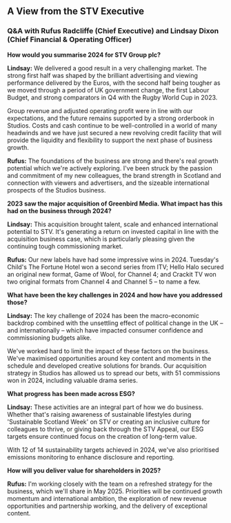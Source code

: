 ## A View from the STV Executive

### Q&A with Rufus Radcliffe (Chief Executive) and Lindsay Dixon (Chief Financial & Operating Officer)

**How would you summarise 2024 for STV Group plc?**

**Lindsay:** We delivered a good result in a very challenging market. The strong first half was shaped by the brilliant advertising and viewing performance delivered by the Euros, with the second half being tougher as we moved through a period of UK government change, the first Labour Budget, and strong comparators in Q4 with the Rugby World Cup in 2023.

Group revenue and adjusted operating profit were in line with our expectations, and the future remains supported by a strong orderbook in Studios. Costs and cash continue to be well-controlled in a world of many headwinds and we have just secured a new revolving credit facility that will provide the liquidity and flexibility to support the next phase of business growth.

**Rufus:** The foundations of the business are strong and there's real growth potential which we're actively exploring. I've been struck by the passion and commitment of my new colleagues, the brand strength in Scotland and connection with viewers and advertisers, and the sizeable international prospects of the Studios business.

**2023 saw the major acquisition of Greenbird Media. What impact has this had on the business through 2024?**

**Lindsay:** This acquisition brought talent, scale and enhanced international potential to STV. It's generating a return on invested capital in line with the acquisition business case, which is particularly pleasing given the continuing tough commissioning market.

**Rufus:** Our new labels have had some impressive wins in 2024. Tuesday's Child's The Fortune Hotel won a second series from ITV; Hello Halo secured an original new format, Game of Wool, for Channel 4; and Crackit TV won two original formats from Channel 4 and Channel 5 – to name a few.

**What have been the key challenges in 2024 and how have you addressed those?**

**Lindsay:** The key challenge of 2024 has been the macro-economic backdrop combined with the unsettling effect of political change in the UK – and internationally – which have impacted consumer confidence and commissioning budgets alike.

We've worked hard to limit the impact of these factors on the business. We've maximised opportunities around key content and moments in the schedule and developed creative solutions for brands. Our acquisition strategy in Studios has allowed us to spread our bets, with 51 commissions won in 2024, including valuable drama series.

**What progress has been made across ESG?**

**Lindsay:** These activities are an integral part of how we do business. Whether that's raising awareness of sustainable lifestyles during 'Sustainable Scotland Week' on STV or creating an inclusive culture for colleagues to thrive, or giving back through the STV Appeal, our ESG targets ensure continued focus on the creation of long-term value.

With 12 of 14 sustainability targets achieved in 2024, we've also prioritised emissions monitoring to enhance disclosure and reporting.

**How will you deliver value for shareholders in 2025?**

**Rufus:** I'm working closely with the team on a refreshed strategy for the business, which we'll share in May 2025. Priorities will be continued growth momentum and international ambition, the exploration of new revenue opportunities and partnership working, and the delivery of exceptional content.